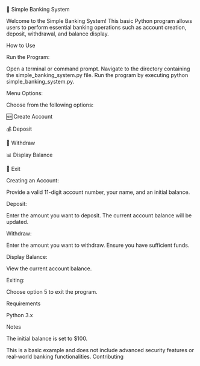 
🏦 Simple Banking System



Welcome to the Simple Banking System! This basic Python program allows users to perform essential banking operations such as account creation, deposit, withdrawal, and balance display.

How to Use

Run the Program:

Open a terminal or command prompt.
Navigate to the directory containing the simple_banking_system.py file.
Run the program by executing python simple_banking_system.py.

Menu Options:

Choose from the following options:

🆕 Create Account

💰 Deposit

💸 Withdraw

📊 Display Balance

🚪 Exit

Creating an Account:


Provide a valid 11-digit account number, your name, and an initial balance.

Deposit:

Enter the amount you want to deposit. The current account balance will be updated.

Withdraw:

Enter the amount you want to withdraw. Ensure you have sufficient funds.

Display Balance:

View the current account balance.

Exiting:

Choose option 5 to exit the program.

Requirements

Python 3.x

Notes

The initial balance is set to $100.

This is a basic example and does not include advanced security features or real-world banking functionalities.
Contributing
